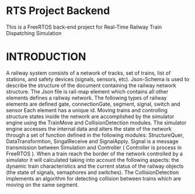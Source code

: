 # RTS Project Backend
This is a FreeRTOS back-end project for Real-Time Railway Train Dispatching Simulation

# INTRODUCTION
A railway system consists of a network of tracks, set of trains, list of stations, and safety devices (signals, sensors, etc). Json-Schema is used to describe the structure of the document containing the railway network structure. The Json file is rail-map element which contains all other elements defines a railway network. The following types of railway elements are defined gate, connectionGate, segment, signal, switch and sensor Each element has a unique id.
Moving trains and controlling structure states inside the network are accomplished by the simulator engine using the TrainMove and CollisionDetection modules.
The simulator engine accesses the internal data and alters the state of the network through a set of function defined in the following modules: StructureQuer, DataTransformtion, SingalReceive and SignalApply. Signal is a message transmission between Simulation and Controller ( Controller is process in FreeRTOS ).
When a train reach the border of the network controlled by a simulator it will calculated taking into account the following aspects: the dynamic train characteristics and the current status of the railway objects (the state of signals, semaphores and switches).
The CollisionDetection implements an algorithm for detecting collision between trains which are moving on the same segment.

